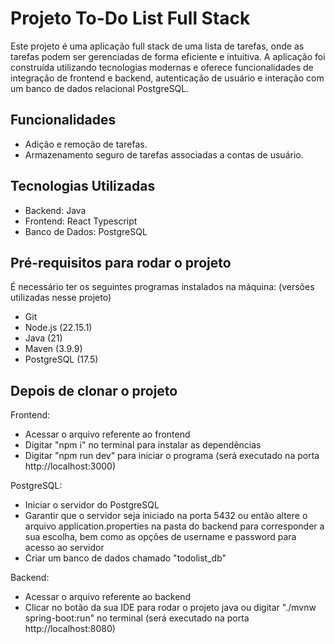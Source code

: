 # Projeto To-Do List Full Stack

Este projeto é uma aplicação full stack de uma lista de tarefas, onde as tarefas podem ser gerenciadas de forma eficiente e intuitiva. A aplicação foi construída utilizando tecnologias modernas e oferece funcionalidades de integração de frontend e backend, autenticação de usuário e interação com um banco de dados relacional PostgreSQL.

## Funcionalidades

- Adição e remoção de tarefas.
- Armazenamento seguro de tarefas associadas a contas de usuário.

## Tecnologias Utilizadas

- Backend: Java
- Frontend: React Typescript
- Banco de Dados: PostgreSQL

## Pré-requisitos para rodar o projeto
É necessário ter os seguintes programas instalados na máquina: (versões utilizadas nesse projeto)

- Git
- Node.js (22.15.1)
- Java (21)
- Maven (3.9.9)
- PostgreSQL (17.5)

## Depois de clonar o projeto
Frontend:

- Acessar o arquivo referente ao frontend
- Digitar "npm i" no terminal para instalar as dependências
- Digitar "npm run dev" para iniciar o programa (será executado na porta http://localhost:3000)

PostgreSQL:
- Iniciar o servidor do PostgreSQL
- Garantir que o servidor seja iniciado na porta 5432 ou então altere o arquivo application.properties na pasta do backend para corresponder a sua escolha, bem como as opções de username e password para acesso ao servidor
- Criar um banco de dados chamado "todolist_db"
  
Backend:

- Acessar o arquivo referente ao backend
- Clicar no botão da sua IDE para rodar o projeto java ou digitar "./mvnw spring-boot:run" no terminal (será executado na porta http://localhost:8080)
